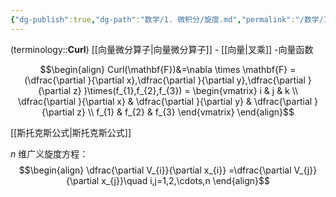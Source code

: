 ```yaml
---
{"dg-publish":true,"dg-path":"数学/1. 微积分/旋度.md","permalink":"/数学/1. 微积分/旋度/","dgPassFrontmatter":true,"noteIcon":"","created":"2024-10-15T16:55:12.909+08:00","updated":"2025-04-14T11:45:52.086+08:00"}
---
```


(terminology::**Curl**)
[[向量微分算子\|向量微分算子]] - [[向量\|叉乘]] -向量函数

$$\begin{align}
Curl(\mathbf{F})&=\nabla \times \mathbf{F} =(\dfrac{\partial }{\partial x},\dfrac{\partial }{\partial y},\dfrac{\partial }{\partial z} )\times(f_{1},f_{2},f_{3}) = 
\begin{vmatrix}
i & j & k \\
\dfrac{\partial }{\partial x} & \dfrac{\partial }{\partial y} & \dfrac{\partial }{\partial z} \\
f_{1} & f_{2} & f_{3}
\end{vmatrix} 
\end{align}$$

[[斯托克斯公式\|斯托克斯公式]]


$n$ 维广义旋度方程：
$$\begin{align}
\dfrac{\partial V_{i}}{\partial x_{i}} =\dfrac{\partial V_{j}}{\partial x_{j}}\quad  i,j=1,2,\cdots,n 
\end{align}$$

